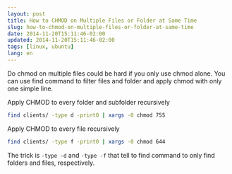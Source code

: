 ```yaml
---
layout: post
title: How to CHMOD on Multiple Files or Folder at Same Time
slug: how-to-chmod-on-multiple-files-or-folder-at-same-time
date: 2014-11-20T15:11:46-02:00
updated: 2014-11-20T15:11:46-02:00
tags: [linux, ubuntu]
lang: en
---
```


Do chmod on multiple files could be hard if you only use chmod alone.
You can use find command to filter files and folder and apply chmod with only one simple line.

<!-- more -->

Apply CHMOD to every folder and subfolder recursively

```bash
find clients/ -type d -print0 | xargs -0 chmod 755
```

Apply CHMOD to every file recursively

```bash
find clients/ -type f -print0 | xargs -0 chmod 644
```

The trick is <code>-type -d</code> and <code>-type -f</code> that tell to find command
to only find folders and files, respectively.
